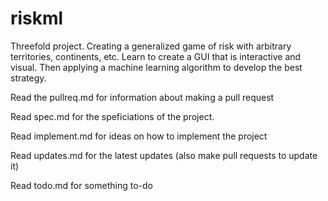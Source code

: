# riskml
Threefold project. Creating a generalized game of risk with arbitrary territories, continents, etc. Learn to create a GUI that is interactive and visual. Then applying a machine learning algorithm to develop the best strategy.

Read the pullreq.md for information about making a pull request

Read spec.md for the speficiations of the project.

Read implement.md for ideas on how to implement the project

Read updates.md for the latest updates (also make pull requests to update it)

Read todo.md for something to-do
